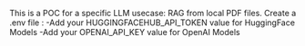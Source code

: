 This is a POC for a specific LLM usecase: RAG from local PDF files.
Create a .env file :
  -Add your HUGGINGFACEHUB_API_TOKEN value for HuggingFace Models
  -Add your OPENAI_API_KEY value for OpenAI Models
